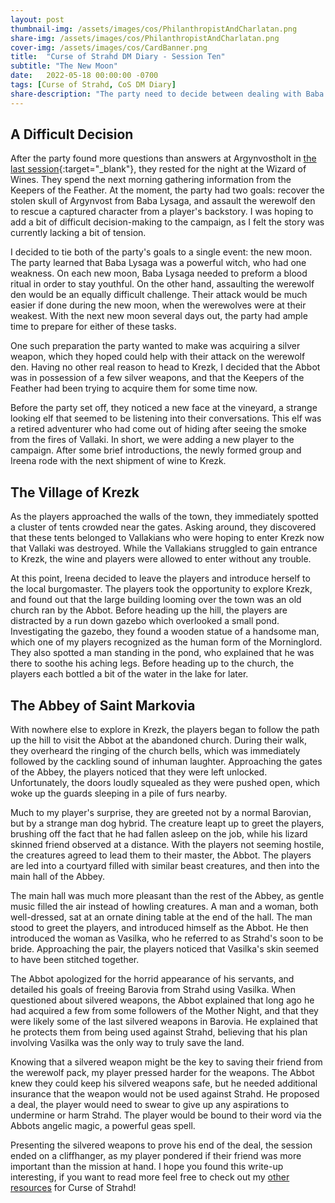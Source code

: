 ```yaml
---
layout: post
thumbnail-img: /assets/images/cos/PhilanthropistAndCharlatan.png
share-img: /assets/images/cos/PhilanthropistAndCharlatan.png
cover-img: /assets/images/cos/CardBanner.png
title:  "Curse of Strahd DM Diary - Session Ten"
subtitle: "The New Moon"
date:   2022-05-18 00:00:00 -0700
tags: [Curse of Strahd, CoS DM Diary]
share-description: "The party need to decide between dealing with Baba Lysaga or the werewolf pack on the upcoming new moon."
---
```


## A Difficult Decision
After the party found more questions than answers at Argynvostholt in [the last session](https://yetanothertyler.com/2022-05-15-cos-diary-session-9/){:target="_blank"}, they rested for the night at the Wizard of Wines. They spend the next morning gathering information from the Keepers of the Feather. At the moment, the party had two goals: recover the stolen skull of Argynvost from Baba Lysaga, and assault the werewolf den to rescue a captured character from a player's backstory. I was hoping to add a bit of difficult decision-making to the campaign, as I felt the story was currently lacking a bit of tension.

I decided to tie both of the party's goals to a single event: the new moon. The party learned that Baba Lysaga was a powerful witch, who had one weakness. On each new moon, Baba Lysaga needed to preform a blood ritual in order to stay youthful. On the other hand, assaulting the werewolf den would be an equally difficult challenge. Their attack would be much easier if done during the new moon, when the werewolves were at their weakest. With the next new moon several days out, the party had ample time to prepare for either of these tasks.

One such preparation the party wanted to make was acquiring a silver weapon, which they hoped could help with their attack on the werewolf den. Having no other real reason to head to Krezk, I decided that the Abbot was in possession of a few silver weapons, and that the Keepers of the Feather had been trying to acquire them for some time now.

Before the party set off, they noticed a new face at the vineyard, a strange looking elf that seemed to be listening into their conversations. This elf was a retired adventurer who had come out of hiding after seeing the smoke from the fires of Vallaki. In short, we were adding a new player to the campaign. After some brief introductions, the newly formed group and Ireena rode with the next shipment of wine to Krezk.

## The Village of Krezk
As the players approached the walls of the town, they immediately spotted a cluster of tents crowded near the gates. Asking around, they discovered that these tents belonged to Vallakians who were hoping to enter Krezk now that Vallaki was destroyed. While the Vallakians struggled to gain entrance to Krezk, the wine and players were allowed to enter without any trouble.

At this point, Ireena decided to leave the players and introduce herself to the local burgomaster. The players took the opportunity to explore Krezk, and found out that the large building looming over the town was an old church ran by the Abbot. Before heading up the hill, the players are distracted by a run down gazebo which overlooked a small pond. Investigating the gazebo, they found a wooden statue of a handsome man, which one of my players recognized as the human form of the Morninglord. They also spotted a man standing in the pond, who explained that he was there to soothe his aching legs. Before heading up to the church, the players each bottled a bit of the water in the lake for later.

## The Abbey of Saint Markovia
With nowhere else to explore in Krezk, the players began to follow the path up the hill to visit the Abbot at the abandoned church. During their walk, they overheard the ringing of the church bells, which was immediately followed by the cackling sound of inhuman laughter. Approaching the gates of the Abbey, the players noticed that they were left unlocked. Unfortunately, the doors loudly squealed as they were pushed open, which woke up the guards sleeping in a pile of furs nearby.

Much to my player's surprise, they are greeted not by a normal Barovian, but by a strange man dog hybrid. The creature leapt up to greet the players, brushing off the fact that he had fallen asleep on the job, while his lizard skinned friend observed at a distance. With the players not seeming hostile, the creatures agreed to lead them to their master, the Abbot. The players are led into a courtyard filled with similar beast creatures, and then into the main hall of the Abbey.

The main hall was much more pleasant than the rest of the Abbey, as gentle music filled the air instead of howling creatures. A man and a woman, both well-dressed, sat at an ornate dining table at the end of the hall. The man stood to greet the players, and introduced himself as the Abbot. He then introduced the woman as Vasilka, who he referred to as Strahd's soon to be bride. Approaching the pair, the players noticed that Vasilka's skin seemed to have been stitched together.

The Abbot apologized for the horrid appearance of his servants, and detailed his goals of freeing Barovia from Strahd using Vasilka. When questioned about silvered weapons, the Abbot explained that long ago he had acquired a few from some followers of the Mother Night, and that they were likely some of the last silvered weapons in Barovia. He explained that he protects them from being used against Strahd, believing that his plan involving Vasilka was the only way to truly save the land.

Knowing that a silvered weapon might be the key to saving their friend from the werewolf pack, my player pressed harder for the weapons. The Abbot knew they could keep his silvered weapons safe, but he needed additional insurance that the weapon would not be used against Strahd. He proposed a deal, the player would need to swear to give up any aspirations to undermine or harm Strahd. The player would be bound to their word via the Abbots angelic magic, a powerful geas spell.

Presenting the silvered weapons to prove his end of the deal, the session ended on a cliffhanger, as my player pondered if their friend was more important than the mission at hand. I hope you found this write-up interesting, if you want to read more feel free to check out my <a href="/tags/#Curse%20of%20Strahd">other resources</a> for Curse of Strahd!